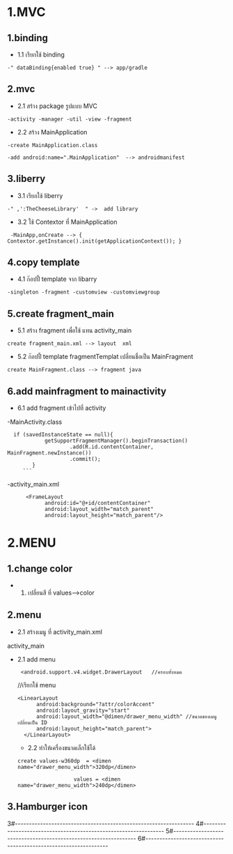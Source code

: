 # 1.MVC
## 1.binding

* 1.1 เรียกใช้  binding
```
-" dataBinding{enabled true} " --> app/gradle
```
## 2.mvc

* 2.1 สร้าง package รูปแบบ MVC
```
-activity -manager -util -view -fragment
```
* 2.2 สร้าง MainApplication 
```
-create MainApplication.class

-add android:name=".MainApplication"  --> androidmanifest
```
## 3.liberry

* 3.1 เรียกใช้ liberry
```
-" ,':TheCheeseLibrary'  " ->  add library
```
* 3.2 ใช้ Contextor ที่  MainApplication
```
 -MainApp,onCreate --> { Contextor.getInstance().init(getApplicationContext()); }
```
## 4.copy template

* 4.1 ก๊อปปี้ template จาก libarry
```
-singleton -fragment -customview -customviewgroup
```
## 5.create fragment_main

* 5.1 สร้าง fragment เพื่อใช้ แทน activity_main
```
create fragment_main.xml --> layout  xml
```
* 5.2 ก๊อปปี้ template fragmentTemplat เปลี่ยนชื่อเป็น MainFragment
```
create MainFragment.class --> fragment java
```
## 6.add mainfragment to mainactivity 

* 6.1 add fragment เข้าไปที่ activity

-MainActivity.class
```  
  if (savedInstanceState == null){
            getSupportFragmentManager().beginTransaction()
                    .add(R.id.contentContainer, MainFragment.newInstance())
                    .commit();
        }
	 ```
``` 
-activity_main.xml

``` 
 	  <FrameLayout
            android:id="@+id/contentContainer"
            android:layout_width="match_parent"
            android:layout_height="match_parent"/>

```
# 2.MENU

## 1.change color

* 1. เปลี่ยนสี ที่  values-->color 

## 2.menu

* 2.1 สร้างเมนู ที่ activity_main.xml

activity_main
 * 2.1 add menu
    ```
	 <android.support.v4.widget.DrawerLayout   //ครอบทั้งหมด
	```
	
      //เรียกใช้ menu
      ```
	<LinearLayout
            android:background="?attr/colorAccent"
            android:layout_gravity="start"
            android:layout_width="@dimen/drawer_menu_width" //ขนาดของเมนูเปลี่ยนเป็น ID
            android:layout_height="match_parent">
        </LinearLayout>
    ```
    
    * 2.2 ทำให้เครื่องขนาดเล็กใช้ได้
    ```
   create values-w360dp  = <dimen name="drawer_menu_width">320dp</dimen>
    
                      values = <dimen name="drawer_menu_width">240dp</dimen>
   ```
		      
## 3.Hamburger icon

3#----------------------------------------------------------------
4#----------------------------------------------------------------
5#----------------------------------------------------------------
6#----------------------------------------------------------------

